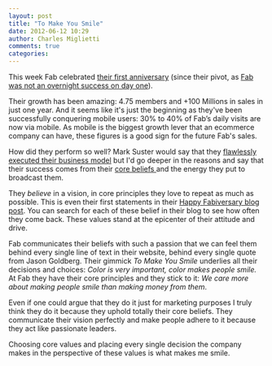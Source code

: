 ```yaml
---
layout: post
title: "To Make You Smile"
date: 2012-06-12 10:29
author: Charles Miglietti
comments: true
categories: 
---
```



This week Fab celebrated [their first anniversary](http://betashop.com/post/24759506656/happy-fabiversary-1-year-of-fab) 
(since their pivot, as [Fab was not an overnight success on day
 one](http://betashop.com/post/19456853116/fab-was-an-overnight-success-on-day-474)). 

Their growth has been amazing: 4.75 members and +100 Millions in sales in just
one year. And it seems like it's just the beginning as they've been successfully
conquering mobile users: 30% to 40% of Fab’s daily visits are now via mobile. As mobile is the biggest
growth lever that an ecommerce company can have, these figures is a
good sign for the future Fab's sales.

How did they perform so well? Mark Suster would say that they [flawlessly executed their business
model](http://www.bothsidesofthetable.com/2012/05/23/its-morning-in-venture-capital/) but I'd 
go deeper in the reasons and say that their success comes from their [core beliefs
](http://betashop.com/post/13607881842/10-ways-fab-is-building-a-different-type-of-company) 
and the energy they put to broadcast them.

They _believe_ in a vision, in core principles they love to repeat as
much as possible. This is even their first statements in their [Happy
Fabiversary blog post](http://betashop.com/post/24759506656/happy-fabiversary-1-year-of-fab). You can search for 
each of these belief in their blog to see how often they come back. These values stand at 
the epicenter of their attitude and drive.

Fab communicates their beliefs with such a passion that we can
feel them behind every single line of text in their
website, behind every single quote from Jason Goldberg. Their gimmick
_To Make You Smile_ underlies all their decisions and choices: _Color is
very important, color makes people smile._ At Fab they have their core
principles and they stick to it: _We care more about making people smile
than making money from them_. 

Even if one could argue that they do it just for marketing purposes I
truly think they do it because they uphold totally their core beliefs. They communicate their
vision perfectly and make people adhere to it because they act like
passionate leaders.

Choosing core values and placing every single decision the company makes
in the perspective of these values is what makes me smile.

